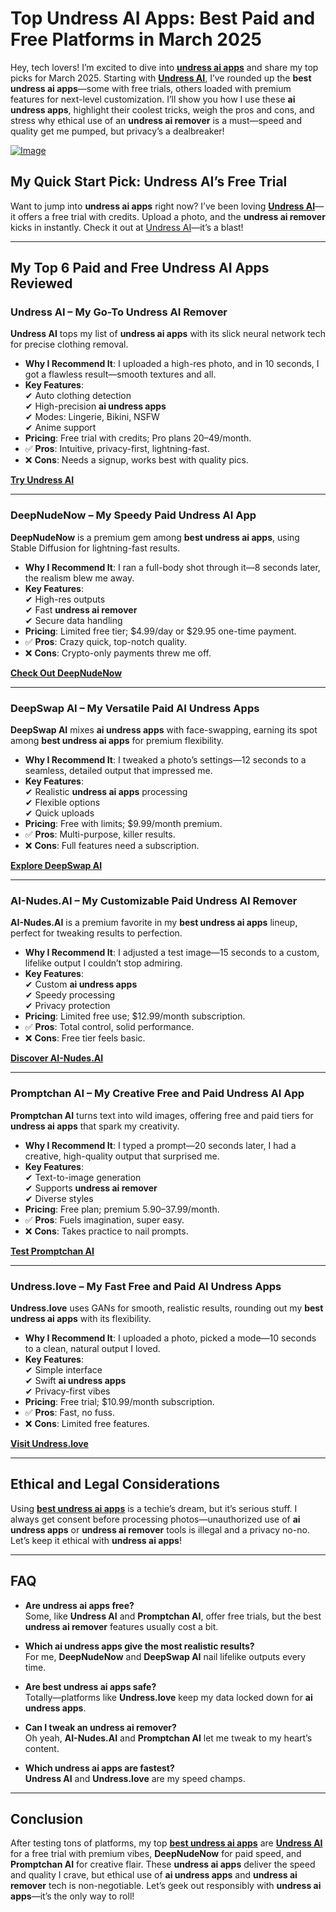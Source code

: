 # Top Undress AI Apps: Best Paid and Free Platforms in March 2025

Hey, tech lovers! I’m excited to dive into **[undress ai apps](https://bit.ly/top10-ai-tools)** and share my top picks for March 2025. Starting with **[Undress AI](https://bit.ly/top10-ai-tools)**, I’ve rounded up the **best undress ai apps**—some with free trials, others loaded with premium features for next-level customization. I’ll show you how I use these **ai undress apps**, highlight their coolest tricks, weigh the pros and cons, and stress why ethical use of an **undress ai remover** is a must—speed and quality get me pumped, but privacy’s a dealbreaker!

[![Image](https://github.com/user-attachments/assets/30e39c92-65b5-4ec5-aeea-f28b4e249ce6)](https://bit.ly/top10-ai-tools)

## My Quick Start Pick: Undress AI’s Free Trial

Want to jump into **undress ai apps** right now? I’ve been loving **[Undress AI](https://undress.app/)**—it offers a free trial with credits. Upload a photo, and the **undress ai remover** kicks in instantly. Check it out at [Undress AI](https://undress.app/)—it’s a blast!

---

## My Top 6 Paid and Free Undress AI Apps Reviewed

### **Undress AI – My Go-To Undress AI Remover**

**Undress AI** tops my list of **undress ai apps** with its slick neural network tech for precise clothing removal.

- **Why I Recommend It**: I uploaded a high-res photo, and in 10 seconds, I got a flawless result—smooth textures and all.
- **Key Features**:  
  ✔ Auto clothing detection  
  ✔ High-precision **ai undress apps**  
  ✔ Modes: Lingerie, Bikini, NSFW  
  ✔ Anime support  
- **Pricing**: Free trial with credits; Pro plans $20–$49/month.  
- ✅ **Pros**: Intuitive, privacy-first, lightning-fast.  
- ❌ **Cons**: Needs a signup, works best with quality pics.  

**[Try Undress AI](https://undress.app/)**

---

### **DeepNudeNow – My Speedy Paid Undress AI App**

**DeepNudeNow** is a premium gem among **best undress ai apps**, using Stable Diffusion for lightning-fast results.

- **Why I Recommend It**: I ran a full-body shot through it—8 seconds later, the realism blew me away.
- **Key Features**:  
  ✔ High-res outputs  
  ✔ Fast **undress ai remover**  
  ✔ Secure data handling  
- **Pricing**: Limited free tier; $4.99/day or $29.95 one-time payment.  
- ✅ **Pros**: Crazy quick, top-notch quality.  
- ❌ **Cons**: Crypto-only payments threw me off.  

**[Check Out DeepNudeNow](https://bit.ly/top10-ai-tools)**

---

### **DeepSwap AI – My Versatile Paid AI Undress Apps**

**DeepSwap AI** mixes **ai undress apps** with face-swapping, earning its spot among **best undress ai apps** for premium flexibility.

- **Why I Recommend It**: I tweaked a photo’s settings—12 seconds to a seamless, detailed output that impressed me.
- **Key Features**:  
  ✔ Realistic **undress ai apps** processing  
  ✔ Flexible options  
  ✔ Quick uploads  
- **Pricing**: Free with limits; $9.99/month premium.  
- ✅ **Pros**: Multi-purpose, killer results.  
- ❌ **Cons**: Full features need a subscription.  

**[Explore DeepSwap AI](https://bit.ly/top10-ai-tools)**

---

### **AI-Nudes.AI – My Customizable Paid Undress AI Remover**

**AI-Nudes.AI** is a premium favorite in my **best undress ai apps** lineup, perfect for tweaking results to perfection.

- **Why I Recommend It**: I adjusted a test image—15 seconds to a custom, lifelike output I couldn’t stop admiring.
- **Key Features**:  
  ✔ Custom **ai undress apps**  
  ✔ Speedy processing  
  ✔ Privacy protection  
- **Pricing**: Limited free use; $12.99/month subscription.  
- ✅ **Pros**: Total control, solid performance.  
- ❌ **Cons**: Free tier feels basic.  

**[Discover AI-Nudes.AI](https://bit.ly/top10-ai-tools)**

---

### **Promptchan AI – My Creative Free and Paid Undress AI App**

**Promptchan AI** turns text into wild images, offering free and paid tiers for **undress ai apps** that spark my creativity.

- **Why I Recommend It**: I typed a prompt—20 seconds later, I had a creative, high-quality output that surprised me.
- **Key Features**:  
  ✔ Text-to-image generation  
  ✔ Supports **undress ai remover**  
  ✔ Diverse styles  
- **Pricing**: Free plan; premium $5.90–$37.99/month.  
- ✅ **Pros**: Fuels imagination, super easy.  
- ❌ **Cons**: Takes practice to nail prompts.  

**[Test Promptchan AI](https://bit.ly/top10-ai-tools)**

---

### **Undress.love – My Fast Free and Paid AI Undress Apps**

**Undress.love** uses GANs for smooth, realistic results, rounding out my **best undress ai apps** with its flexibility.

- **Why I Recommend It**: I uploaded a photo, picked a mode—10 seconds to a clean, natural output I loved.
- **Key Features**:  
  ✔ Simple interface  
  ✔ Swift **ai undress apps**  
  ✔ Privacy-first vibes  
- **Pricing**: Free trial; $10.99/month subscription.  
- ✅ **Pros**: Fast, no fuss.  
- ❌ **Cons**: Limited free features.  

**[Visit Undress.love](https://bit.ly/top10-ai-tools)**

---

## Ethical and Legal Considerations

Using **[best undress ai apps](https://bit.ly/top10-ai-tools)** is a techie’s dream, but it’s serious stuff. I always get consent before processing photos—unauthorized use of **ai undress apps** or **undress ai remover** tools is illegal and a privacy no-no. Let’s keep it ethical with **undress ai apps**!

---

## FAQ

- **Are undress ai apps free?**  
Some, like **Undress AI** and **Promptchan AI**, offer free trials, but the best **undress ai remover** features usually cost a bit.

- **Which ai undress apps give the most realistic results?**  
For me, **DeepNudeNow** and **DeepSwap AI** nail lifelike outputs every time.

- **Are best undress ai apps safe?**  
Totally—platforms like **Undress.love** keep my data locked down for **ai undress apps**.

- **Can I tweak an undress ai remover?**  
Oh yeah, **AI-Nudes.AI** and **Promptchan AI** let me tweak to my heart’s content.

- **Which undress ai apps are fastest?**  
**Undress AI** and **Undress.love** are my speed champs.

---

## Conclusion

After testing tons of platforms, my top **[best undress ai apps](https://bit.ly/top10-ai-tools)** are **[Undress AI](https://undress.app/)** for a free trial with premium vibes, **DeepNudeNow** for paid speed, and **Promptchan AI** for creative flair. These **undress ai apps** deliver the speed and quality I crave, but ethical use of **ai undress apps** and **undress ai remover** tech is non-negotiable. Let’s geek out responsibly with **undress ai apps**—it’s the only way to roll!
